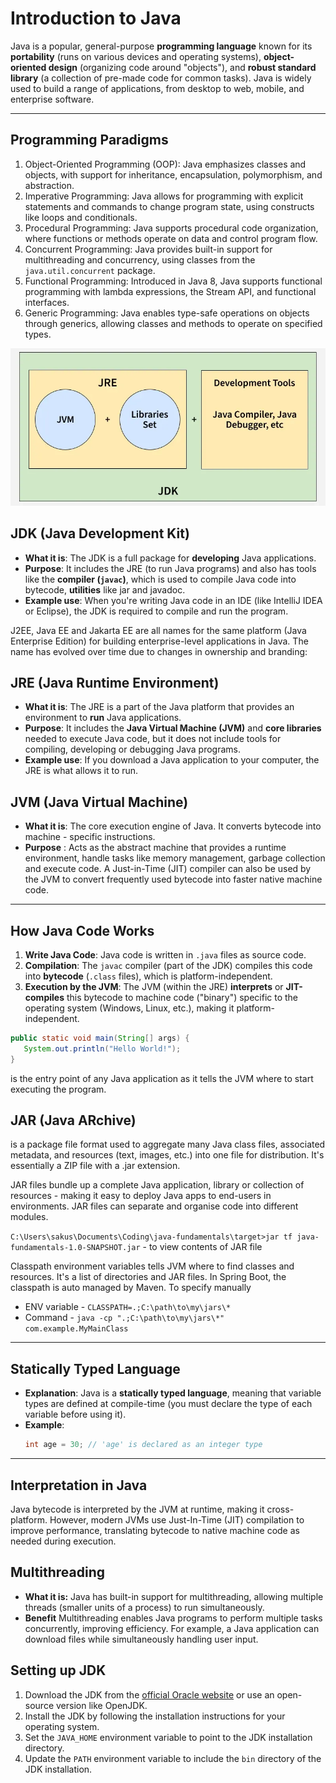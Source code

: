 # Introduction to Java

Java is a popular, general-purpose **programming language** known for its **portability** (runs on various devices and operating systems), **object-oriented design** (organizing code around "objects"), and **robust standard library** (a collection of pre-made code for common tasks). Java is widely used to build a range of applications, from desktop to web, mobile, and enterprise software.

---

## Programming Paradigms

1. Object-Oriented Programming (OOP): Java emphasizes classes and
   objects, with support for inheritance, encapsulation, polymorphism, and
   abstraction.
2. Imperative Programming: Java allows for programming with explicit
   statements and commands to change program state, using constructs like
   loops and conditionals.
3. Procedural Programming: Java supports procedural code organization,
   where functions or methods operate on data and control program flow.
4. Concurrent Programming: Java provides built-in support for
   multithreading and concurrency, using classes from the `java.util.concurrent`
   package.
5. Functional Programming: Introduced in Java 8, Java supports functional
   programming with lambda expressions, the Stream API, and functional
   interfaces.
6. Generic Programming: Java enables type-safe operations on objects
   through generics, allowing classes and methods to operate on specified
   types.

![JDK.png](src/main/resources/JDK.png)

## JDK (Java Development Kit)

- **What it is**: The JDK is a full package for **developing** Java applications.
- **Purpose**: It includes the JRE (to run Java programs) and also has tools like the **compiler (`javac`)**, which is used to compile Java code into bytecode, **utilities** like jar and javadoc.
- **Example use**: When you're writing Java code in an IDE (like IntelliJ IDEA or Eclipse), the JDK is required to compile and run the program.

J2EE, Java EE and Jakarta EE are all names for the same platform (Java Enterprise Edition) for building enterprise-level applications in Java. The name has evolved over time due to changes in ownership and branding:

## JRE (Java Runtime Environment)

- **What it is**: The JRE is a part of the Java platform that provides an environment to **run** Java applications.
- **Purpose**: It includes the **Java Virtual Machine (JVM)** and **core libraries** needed to execute Java code, but it does not include tools for compiling, developing or debugging Java programs.
- **Example use**: If you download a Java application to your computer, the JRE is what allows it to run.

## JVM (Java Virtual Machine)

- **What it is**: The core execution engine of Java. It converts bytecode into machine - specific instructions.
- **Purpose** : Acts as the abstract machine that provides a runtime environment, handle tasks like memory management, garbage collection and execute code.
  A Just-in-Time (JIT) compiler can also be used by the JVM to convert frequently used bytecode into faster native machine code.

---

## How Java Code Works

1. **Write Java Code**: Java code is written in `.java` files as source code.
2. **Compilation**: The `javac` compiler (part of the JDK) compiles this code into **bytecode** (`.class` files), which is platform-independent.
3. **Execution by the JVM**: The JVM (within the JRE) **interprets** or **JIT-compiles** this bytecode to machine code ("binary") specific to the operating system (Windows, Linux, etc.), making it platform-independent.

```java
public static void main(String[] args) {
   System.out.println("Hello World!");
}
```

is the entry point of any Java application as it tells the JVM where to start executing the program.

## JAR (Java ARchive)

is a package file format used to aggregate many Java class files, associated metadata, and resources (text, images, etc.) into one file for distribution. It's essentially a ZIP file with a .jar extension.

JAR files bundle up a complete Java application, library or collection of resources - making it easy to deploy Java apps to end-users in environments. JAR files can separate and organise code into different modules.

`C:\Users\sakus\Documents\Coding\java-fundamentals\target>jar tf java-fundamentals-1.0-SNAPSHOT.jar` - to view contents of JAR file

Classpath environment variables tells JVM where to find classes and resources. It's a list of directories and JAR files. In Spring Boot, the classpath is auto managed by Maven.
To specify manually

- ENV variable - `CLASSPATH=.;C:\path\to\my\jars\* `
- Command - `java -cp ".;C:\path\to\my\jars\*" com.example.MyMainClass`

---

## Statically Typed Language

- **Explanation**: Java is a **statically typed language**, meaning that variable types are defined at compile-time (you must declare the type of each variable before using it).
- **Example**:
  ```java
  int age = 30; // 'age' is declared as an integer type
  ```

---

## Interpretation in Java

Java bytecode is interpreted by the JVM at runtime, making it cross-platform. However, modern JVMs use Just-In-Time (JIT) compilation to improve performance, translating bytecode to native machine code as needed during execution.

## Multithreading

- **What it is:** Java has built-in support for multithreading, allowing multiple threads (smaller units of a process) to run simultaneously.
- **Benefit** Multithreading enables Java programs to perform multiple tasks concurrently, improving efficiency. For example, a Java application can download files while simultaneously handling user input.

## Setting up JDK

1. Download the JDK from the [official Oracle website](https://www.oracle.com/java/technologies/javase-jdk11-downloads.html) or use an open-source version like OpenJDK.
2. Install the JDK by following the installation instructions for your operating system.
3. Set the `JAVA_HOME` environment variable to point to the JDK installation directory.
4. Update the `PATH` environment variable to include the `bin` directory of the JDK installation.
